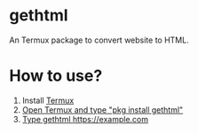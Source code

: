 # gethtml
An Termux package to convert website to HTML.
# How to use?
1. Install   <a class="download-button"
     href="https://github.com/termux/termux-app/releases/download/v0.118.0/termux-app_v0.118.0+github-debug_arm64-v8a.apk"
     download>
    Termux
2. Open Termux and type "pkg install gethtml"
3. Type gethtml https://example.com
